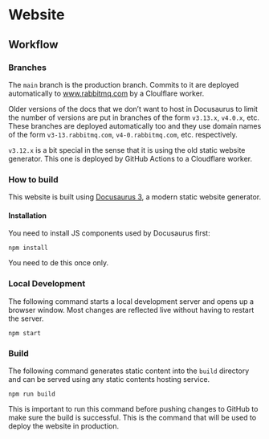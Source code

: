 # Website

## Workflow

### Branches

The `main` branch is the production branch. Commits to it are deployed
automatically to www.rabbitmq.com by a Cloulflare worker.

Older versions of the docs that we don’t want to host in Docusaurus to limit
the number of versions are put in branches of the form `v3.13.x`, `v4.0.x`,
etc. These branches are deployed automatically too and they use domain names of
the form `v3-13.rabbitmq.com`, `v4-0.rabbitmq.com`, etc. respectively.

`v3.12.x` is a bit special in the sense that it is using the old static website
generator. This one is deployed by GitHub Actions to a Cloudflare worker.

### How to build

This website is built using [Docusaurus 3](https://docusaurus.io/), a modern
static website generator.

#### Installation

You need to install JS components used by Docusaurus first:

```
npm install
```

You need to de this once only.

### Local Development

The following command starts a local development server and opens up a browser
window. Most changes are reflected live without having to restart the server.

```
npm start
```

### Build

The following command generates static content into the `build` directory and
can be served using any static contents hosting service.

```
npm run build
```

This is important to run this command before pushing changes to GitHub to make
sure the build is successful. This is the command that will be used to deploy
the website in production.
